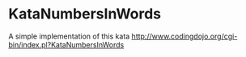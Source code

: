 # KataNumbersInWords

A simple implementation of this kata
http://www.codingdojo.org/cgi-bin/index.pl?KataNumbersInWords
